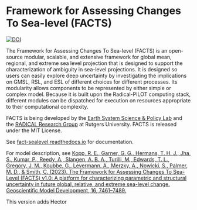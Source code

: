 # Framework for Assessing Changes To Sea-level (FACTS)

[![DOI](https://zenodo.org/badge/151614681.svg)](https://zenodo.org/badge/latestdoi/151614681)

The Framework for Assessing Changes To Sea-level (FACTS) is an open-source modular, scalable, and extensive framework for global mean, regional, and extreme sea level projection that is designed to support the characterization of ambiguity in sea-level projections. It is designed so users can easily explore deep uncertainty by investigating the implications on GMSL, RSL, and ESL of different choices for different processes. Its modularity allows components to be represented by either simple or complex model. Because it is built upon the Radical-PILOT computing stack, different modules can be dispatched for execution on resources appropriate to their computational complexity.

FACTS is being developed by the [Earth System Science & Policy Lab](https://www.earthscipol.net) and the [RADICAL Research Group](https://radical.rutgers.edu) at Rutgers University. FACTS is released under the MIT License.

See [fact-sealevel.readthedocs.io](https://fact-sealevel.readthedocs.io) for documentation.

For model description, see [Kopp, R. E., Garner, G. G., Hermans, T. H. J., Jha, S., Kumar, P., Reedy, A., Slangen, A. B. A., Turilli, M., Edwards, T. L., Gregory, J. M., Koubbe, G., Levermann, A., Merzky, A., Nowicki, S., Palmer, M. D., & Smith, C. (2023). The Framework for Assessing Changes To Sea-Level (FACTS) v1.0: A platform for characterizing parametric and structural uncertainty in future global, relative, and extreme sea-level change. Geoscientific Model Development, 16, 7461–7489.](https://doi.org/10.5194/gmd-16-7461-2023)

This version adds Hector